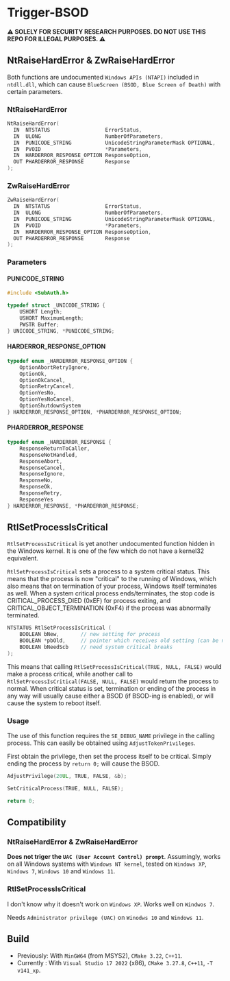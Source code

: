 # Trigger-BSOD

**:warning: SOLELY FOR SECURITY RESEARCH PURPOSES. DO NOT USE THIS REPO FOR ILLEGAL PURPOSES. :warning:**

## NtRaiseHardError & ZwRaiseHardError

Both functions are undocumented `Windows APIs (NTAPI)` included in `ntdll.dll`, which can cause `BlueScreen (BSOD, Blue Screen of Death)` with certain parameters.

### NtRaiseHardError

```C++
NtRaiseHardError(
  IN  NTSTATUS                  ErrorStatus,
  IN  ULONG                     NumberOfParameters,
  IN  PUNICODE_STRING           UnicodeStringParameterMask OPTIONAL,
  IN  PVOID                     *Parameters,
  IN  HARDERROR_RESPONSE_OPTION ResponseOption,
  OUT PHARDERROR_RESPONSE       Response
);
```

### ZwRaiseHardError

```C++
ZwRaiseHardError(
  IN  NTSTATUS                  ErrorStatus,
  IN  ULONG                     NumberOfParameters,
  IN  PUNICODE_STRING           UnicodeStringParameterMask OPTIONAL,
  IN  PVOID                     *Parameters,
  IN  HARDERROR_RESPONSE_OPTION ResponseOption,
  OUT PHARDERROR_RESPONSE       Response
);
```

### Parameters

#### PUNICODE_STRING

```C++
#include <SubAuth.h>
```

```C++
typedef struct _UNICODE_STRING {
	USHORT Length;
	USHORT MaximumLength;
	PWSTR Buffer;
} UNICODE_STRING, *PUNICODE_STRING;
```

#### HARDERROR_RESPONSE_OPTION

```C++
typedef enum _HARDERROR_RESPONSE_OPTION {
	OptionAbortRetryIgnore,
	OptionOk,
	OptionOkCancel,
	OptionRetryCancel,
	OptionYesNo,
	OptionYesNoCancel,
	OptionShutdownSystem
} HARDERROR_RESPONSE_OPTION, *PHARDERROR_RESPONSE_OPTION;
```

#### PHARDERROR_RESPONSE

```C++
typedef enum _HARDERROR_RESPONSE {
	ResponseReturnToCaller,
	ResponseNotHandled,
	ResponseAbort,
	ResponseCancel,
	ResponseIgnore,
	ResponseNo,
	ResponseOk,
	ResponseRetry,
	ResponseYes
} HARDERROR_RESPONSE, *PHARDERROR_RESPONSE;
```

## RtlSetProcessIsCritical

`RtlSetProcessIsCritical` is yet another undocumented function hidden in the Windows kernel. It is one of the few which do not have a kernel32 equivalent.

`RtlSetProcessIsCritical` sets a process to a system critical status. This means that the process is now "critical" to the running of Windows, which also means that on termination of your process, Windows itself terminates as well. When a system critical process ends/terminates, the stop code is CRITICAL_PROCESS_DIED (0xEF) for process exiting, and CRITICAL_OBJECT_TERMINATION (0xF4) if the process was abnormally terminated.

```C++
NTSTATUS RtlSetProcessIsCritical (
    BOOLEAN bNew,    	// new setting for process
    BOOLEAN *pbOld,    	// pointer which receives old setting (can be null)
    BOOLEAN bNeedScb    // need system critical breaks
);
```

This means that calling `RtlSetProcessIsCritical(TRUE, NULL, FALSE)` would make a process critical, while another call to `RtlSetProcessIsCritical(FALSE, NULL, FALSE)` would return the process to normal. When critical status is set, termination or ending of the process in any way will usually cause either a BSOD (if BSOD-ing is enabled), or will cause the system to reboot itself.

### Usage

The use of this function requires the `SE_DEBUG_NAME` privilege in the calling process. This can easily be obtained using `AdjustTokenPrivileges`.

First obtain the privilege, then set the process itself to be critical. Simply ending the process by `return 0;` will cause the BSOD.

```C++
AdjustPrivilege(20UL, TRUE, FALSE, &b);

SetCriticalProcess(TRUE, NULL, FALSE);

return 0;
```

## Compatibility

### NtRaiseHardError & ZwRaiseHardError

**Does not triger the `UAC (User Account Control) prompt`**. Assumingly, works on all Windows systems with `Windows NT kernel`, tested on `Windows XP`, `Windows 7`, `Windows 10` and `Windows 11`. 

### RtlSetProcessIsCritical

I don't know why it doesn't work on `Windows XP`. Works well on `Windwos 7`.

Needs `Administrator privilege (UAC)` on `Winodws 10` and `Windows 11`.

## Build

- Previously: With `MinGW64` (from MSYS2), `CMake 3.22`, `C++11`.
- Currently : With `Visual Studio 17 2022` (x86), `CMake 3.27.8`, `C++11`, `-T v141_xp`.

